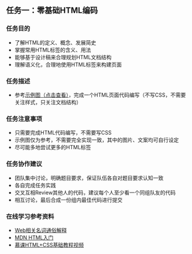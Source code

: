 <h2>任务一：零基础HTML编码</h2>
<h3>任务目的</h3>
<ul>
	<li>了解HTML的定义、概念、发展简史</li>
	<li>掌握常用HTML标签的含义、用法</li>
	<li>能够基于设计稿来合理规划HTML文档结构</li>
	<li>理解语义化，合理地使用HTML标签来构建页面</li>
</ul>

<h3>任务描述</h3>
<ul>
	<li>参考<a target="_blank" href="http://7xrp04.com1.z0.glb.clouddn.com/task_1_1_1.jpg">示例图（点击查看）</a>，完成一个HTML页面代码编写（不写CSS，不需要关注样式，只关注文档结构）</li>
</ul>

<h3>任务注意事项</h3>
<ul>
	<li>只需要完成HTML代码编写，不需要写CSS</li>
	<li>示例图仅为参考，不需要完全实现一致，其中的图片、文案均可自行设定</li>
	<li>尽可能多地尝试更多的HTML标签</li>
</ul>

<h3>任务协作建议</h3>
<ul>
	<li>团队集中讨论，明确题目要求，保证队伍各自对题目要求认知一致</li>
	<li>各自完成任务实践</li>
	<li>交叉互相Review其他人的代码，建议每个人至少看一个同组队友的代码</li>
	<li>相互讨论，最后合成一份组内最佳代码进行提交</li>
</ul>

<h3>在线学习参考资料</h3>
<ul>
	<li><a target="_blank" href="https://www.zhihu.com/question/22689579">Web相关名词通俗解释</a></li>
	<li><a target="_blank" href="https://developer.mozilla.org/zh-CN/docs/Web/Guide/HTML/Introduction">MDN HTML入门</a></li>
	<li><a target="_blank" href="http://www.imooc.com/learn/9">慕课HTML+CSS基础教程视频</a></li>
</ul></div>
